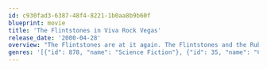 ```yaml
---
id: c930fad3-6387-48f4-8221-1b0aa8b9b60f
blueprint: movie
title: 'The Flintstones in Viva Rock Vegas'
release_date: '2000-04-28'
overview: "The Flintstones are at it again. The Flintstones and the Rubbles head for Rock Vegas with Fred hoping to court the lovely Wilma. Nothing will stand in the way of love, except for the conniving Chip Rockefeller who is the playboy born in Baysville but who has made it in the cutthroat town of Rock Vegas. Will Fred win Wilma's love?"
genres: '[{"id": 878, "name": "Science Fiction"}, {"id": 35, "name": "Comedy"}, {"id": 10751, "name": "Family"}, {"id": 10749, "name": "Romance"}]'
---
```

